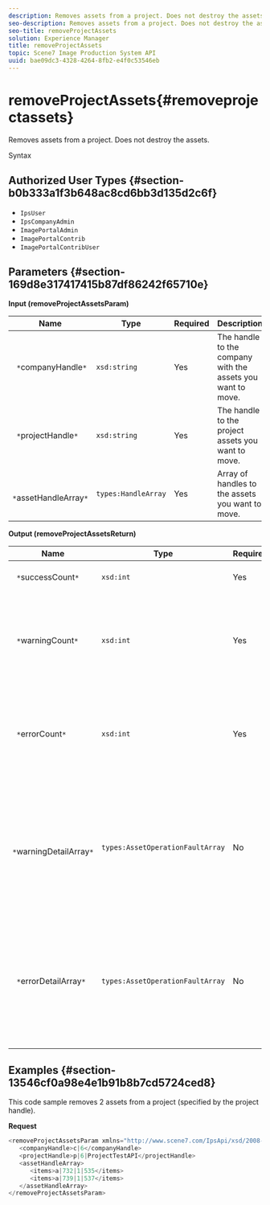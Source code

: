 ```yaml
---
description: Removes assets from a project. Does not destroy the assets.
seo-description: Removes assets from a project. Does not destroy the assets.
seo-title: removeProjectAssets
solution: Experience Manager
title: removeProjectAssets
topic: Scene7 Image Production System API
uuid: bae09dc3-4328-4264-8fb2-e4f0c53546eb
---
```


# removeProjectAssets{#removeprojectassets}

Removes assets from a project. Does not destroy the assets.

 Syntax 

## Authorized User Types {#section-b0b333a1f3b648ac8cd6bb3d135d2c6f}

* `IpsUser` 
* `IpsCompanyAdmin` 
* `ImagePortalAdmin` 
* `ImagePortalContrib` 
* `ImagePortalContribUser`

## Parameters {#section-169d8e317417415b87df86242f65710e}

**Input (removeProjectAssetsParam)** 

|  Name  | Type  | Required  | Description  |
|---|---|---|---|
|  ` *`companyHandle`*`  | `xsd:string`  | Yes  | The handle to the company with the assets you want to move.  |
|  ` *`projectHandle`*`  | `xsd:string`  | Yes  | The handle to the project assets you want to move.  |
|  ` *`assetHandleArray`*`  | `types:HandleArray`  | Yes  | Array of handles to the assets you want to move.  |

**Output (removeProjectAssetsReturn)** 

|  Name  | Type  | Required  | Description  |
|---|---|---|---|
|  ` *`successCount`*`  | `xsd:int`  | Yes  | Successfully removed asset count.  |
|  ` *`warningCount`*`  | `xsd:int`  | Yes  | The number of warnings generated when the operation attempted to remove assets from the project.  |
|  ` *`errorCount`*`  | `xsd:int`  | Yes  | The number of errors generated when the operation attempted to remove assets from the project.  |
|  ` *`warningDetailArray`*`  | `types:AssetOperationFaultArray`  | No  | The array of details associated with the assets that generated warnings when the operation attempted to remove them from the project.  |
|  ` *`errorDetailArray`*`  | `types:AssetOperationFaultArray`  | No  | The array of details associated with the assets that generated errors when the operation attempted to remove them from the project.  |

## Examples {#section-13546cf0a98e4e1b91b8b7cd5724ced8}

This code sample removes 2 assets from a project (specified by the project handle).

**Request** 

```java
<removeProjectAssetsParam xmlns="http://www.scene7.com/IpsApi/xsd/2008-01-15">
   <companyHandle>c|6</companyHandle>
   <projectHandle>p|6|ProjectTestAPI</projectHandle>
   <assetHandleArray>
      <items>a|732|1|535</items>
      <items>a|739|1|537</items>
   </assetHandleArray>
</removeProjectAssetsParam>
```

